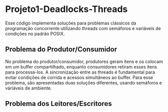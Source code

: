 # Projeto1-Deadlocks-Threads

Esse código implementa soluções para problemas clássicos da programação concorrente utilizando threads com semáforos e variáveis de condições no padrão POSIX. 

## Problema do Produtor/Consumidor

No problema do produtor/consumidor, produtores geram itens e os colocam em um buffer compartilhado,
enquanto consumidores retiram esses itens para processá-los. 
A sincronização entre as threads é fundamental para evitar condições de corrida e acessos simultâneos ao buffer.
Para esse problema, são apresentadas duas soluções diferentes, usando semáforos e váriáveis de ambiente.

## Problema dos Leitores/Escritores
